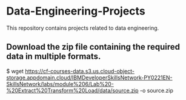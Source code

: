 # Data-Engineering-Projects
This repository contains projects related to data engineering.

## Download the zip file containing the required data in multiple formats.
$ wget https://cf-courses-data.s3.us.cloud-object-storage.appdomain.cloud/IBMDeveloperSkillsNetwork-PY0221EN-SkillsNetwork/labs/module%206/Lab%20-%20Extract%20Transform%20Load/data/source.zip -o source.zip
